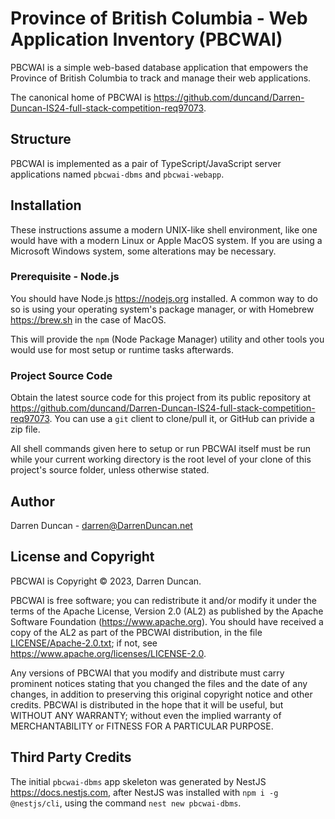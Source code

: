 # Province of British Columbia - Web Application Inventory (PBCWAI)

PBCWAI is a simple web-based database application that empowers the
Province of British Columbia to track and manage their web applications.

The canonical home of PBCWAI is
<https://github.com/duncand/Darren-Duncan-IS24-full-stack-competition-req97073>.

## Structure

PBCWAI is implemented as a pair of TypeScript/JavaScript server
applications named `pbcwai-dbms` and `pbcwai-webapp`.

## Installation

These instructions assume a modern UNIX-like shell environment, like one
would have with a modern Linux or Apple MacOS system.  If you are using a
Microsoft Windows system, some alterations may be necessary.

### Prerequisite - Node.js

You should have Node.js <https://nodejs.org> installed.
A common way to do so is using your operating system's package manager,
or with Homebrew <https://brew.sh> in the case of MacOS.

This will provide the `npm` (Node Package Manager) utility and other tools
you would use for most setup or runtime tasks afterwards.

### Project Source Code

Obtain the latest source code for this project from its public repository at
<https://github.com/duncand/Darren-Duncan-IS24-full-stack-competition-req97073>.
You can use a `git` client to clone/pull it, or GitHub can privide a zip file.

All shell commands given here to setup or run PBCWAI itself must be run
while your current working directory is the root level of your clone of
this project's source folder, unless otherwise stated.

## Author

Darren Duncan - darren@DarrenDuncan.net

## License and Copyright

PBCWAI is Copyright © 2023, Darren Duncan.

PBCWAI is free software;
you can redistribute it and/or modify it under the terms of the Apache
License, Version 2.0 (AL2) as published by the Apache Software Foundation
(<https://www.apache.org>).  You should have received a copy of the
AL2 as part of the PBCWAI distribution, in the file
[LICENSE/Apache-2.0.txt](LICENSE/Apache-2.0.txt); if not, see
<https://www.apache.org/licenses/LICENSE-2.0>.

Any versions of PBCWAI that you modify and distribute must carry prominent
notices stating that you changed the files and the date of any changes, in
addition to preserving this original copyright notice and other credits.
PBCWAI is distributed in the hope that it will be
useful, but WITHOUT ANY WARRANTY; without even the implied warranty of
MERCHANTABILITY or FITNESS FOR A PARTICULAR PURPOSE.

## Third Party Credits

The initial `pbcwai-dbms` app skeleton was generated by NestJS
<https://docs.nestjs.com>, after NestJS was installed with
`npm i -g @nestjs/cli`, using the command `nest new pbcwai-dbms`.
